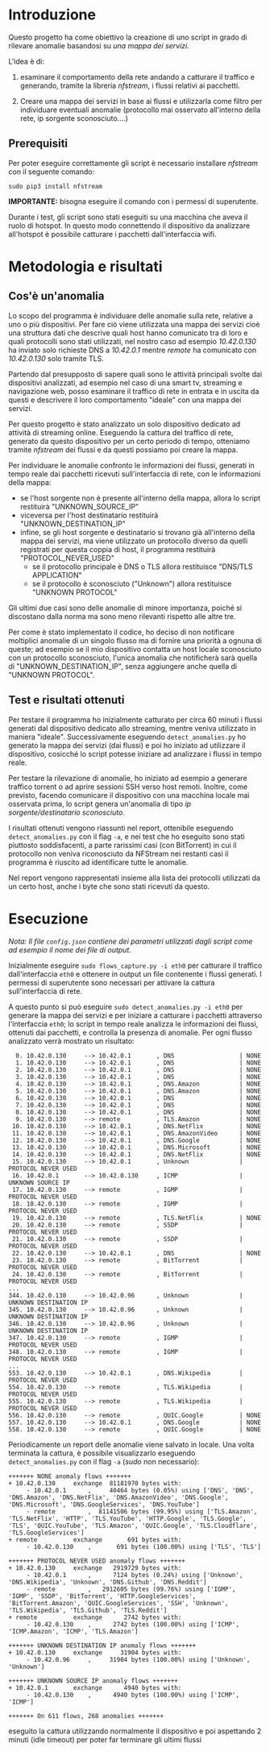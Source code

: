 # Introduzione
Questo progetto ha come obiettivo la creazione di uno script in grado di rilevare anomalie basandosi su *una mappa dei servizi.* 

L'idea è di: 
1. esaminare il comportamento della rete andando a catturare il traffico e generando, tramite la libreria *nfstream*, i flussi relativi ai pacchetti.

2. Creare una mappa dei servizi in base ai flussi e utilizzarla come filtro per individuare eventuali anomalie (protocollo mai osservato all'interno della rete, ip sorgente sconosciuto....)

## Prerequisiti
Per poter eseguire correttamente gli script è necessario installare *nfstream* con il seguente comando:

`sudo pip3 install nfstream`

**IMPORTANTE:** bisogna eseguire il comando con i permessi di superutente.

Durante i test, gli script sono stati eseguiti su una macchina che aveva il ruolo di hotspot. In questo modo connettendo il dispositivo da analizzare all'hotspot è possibile catturare i pacchetti dall'interfaccia wifi. 

# Metodologia e risultati

## Cos'è un'anomalia
Lo scopo del programma è individuare delle anomalie sulla rete, relative a uno o più dispositivi. Per fare ciò viene utilizzata una mappa dei servizi cioè una struttura dati che descrive quali host hanno comunicato tra di loro e quali protocolli sono stati utilizzati, nel nostro caso ad esempio *10.42.0.130* ha inviato solo richieste DNS a *10.42.0.1* mentre *remote* ha comunicato con *10.42.0.130* solo tramite TLS.

Partendo dal presupposto di sapere quali sono le attività principali svolte dai dispositivi analizzati, ad esempio nel caso di una smart tv, streaming e navigazione web, posso esaminare il traffico di rete in entrata e in uscita da questi e descrivere il loro comportamento "ideale" con una mappa dei servizi.

Per questo progetto è stato analizzato un solo dispositivo dedicato ad attività di streaming online. Eseguendo la cattura del traffico di rete, generato da questo dispositivo per un certo periodo di tempo, otteniamo tramite *nfstream* dei flussi e da questi possiamo poi creare la mappa.   

Per individuare le anomalie confronto le informazioni dei flussi, generati in tempo reale dai pacchetti ricevuti sull'interfaccia di rete, con le informazioni della mappa:
- se l'host sorgente non è presente all'interno della mappa, allora lo script restituirà "UNKNOWN_SOURCE_IP"
- viceversa per l'host destinatario restituirà "UNKNOWN_DESTINATION_IP"
- infine, se gli host sorgente e destinatario si trovano già all'interno della mappa dei servizi, ma viene utilizzato un protocollo diverso da quelli registrati per questa coppia di host, il programma restituirà "PROTOCOL_NEVER_USED"
  - se il protocollo principale è DNS o TLS allora restituisce "DNS/TLS APPLICATION"
  - se il protocollo è sconosciuto ("Unknown") allora restituisce "UNKNOWN PROTOCOL"

Gli ultimi due casi sono delle anomalie di minore importanza, poiché si discostano dalla norma ma sono meno rilevanti rispetto alle altre tre.

Per come è stato implementato il codice, ho deciso di non notificare moltiplici anomalie di un singolo flusso ma di fornire una priorità a ognuna di queste; ad esempio se il mio dispositivo contatta un host locale sconosciuto con un protocollo sconosciuto, l'unica anomalia che notificherà sarà quella di "UNKNOWN_DESTINATION_IP", senza aggiungere anche quella di "UNKNOWN PROTOCOL".

## Test e risultati ottenuti
Per testare il programma ho inizialmente catturato per circa 60 minuti i flussi generati dal dispositivo dedicato allo streaming, mentre veniva utilizzato in maniera "ideale". Successivamente eseguendo `detect_anomalies.py` ho generato la mappa dei servizi (dai flussi) e poi ho iniziato ad utilizzare il dispositivo, cosicché lo script potesse iniziare ad analizzare i flussi in tempo reale.

Per testare la rilevazione di anomalie, ho iniziato ad esempio a generare traffico torrent o ad aprire sessioni SSH verso host remoti. Inoltre, come previsto, facendo comunicare il dispositivo con una macchina locale mai osservata prima, lo script genera un'anomalia di tipo *ip sorgente/destinatario sconosciuto*.

I risultati ottenuti vengono riassunti nel report, ottenibile eseguendo `detect_anomalies.py` con il flag `-a`, e nei test che ho eseguito sono stati piuttosto soddisfacenti, a parte rarissimi casi (con BitTorrent) in cui il protocollo non veniva riconosciuto da NFStream nei restanti casi il programma è riuscito ad identificare tutte le anomalie.

Nel report vengono rappresentati insieme alla lista dei protocolli utilizzati da un certo host, anche i byte che sono stati ricevuti da questo. 

# Esecuzione
*Nota: Il file `config.json` contiene dei parametri utilizzati dagli script come ad esempio il nome dei file di output.*

Inizialmente eseguire `sudo flows_capture.py -i eth0` per catturare il traffico dall'interfaccia `eth0` e ottenere in output un file contenente i flussi generati. I permessi di superutente sono necessari per attivare la cattura sull'interfaccia di rete.

A questo punto si può eseguire `sudo detect_anomalies.py -i eth0` per generare la mappa dei servizi e per iniziare a catturare i pacchetti attraverso l'interfaccia `eth0`; lo script in tempo reale analizza le informazioni dei flussi, ottenuti dai pacchetti, e controlla la presenza di anomalie. Per ogni flusso analizzato verrà mostrato un risultato:

```
  0. 10.42.0.130     --> 10.42.0.1       , DNS                  | NONE
  1. 10.42.0.130     --> 10.42.0.1       , DNS                  | NONE
  2. 10.42.0.130     --> 10.42.0.1       , DNS                  | NONE
  3. 10.42.0.130     --> 10.42.0.1       , DNS                  | NONE
  4. 10.42.0.130     --> 10.42.0.1       , DNS.Amazon           | NONE
  5. 10.42.0.130     --> 10.42.0.1       , DNS.Amazon           | NONE
  6. 10.42.0.130     --> 10.42.0.1       , DNS                  | NONE
  7. 10.42.0.130     --> 10.42.0.1       , DNS                  | NONE
  8. 10.42.0.130     --> 10.42.0.1       , DNS                  | NONE
  9. 10.42.0.130     --> remote          , TLS.Amazon           | NONE
 10. 10.42.0.130     --> 10.42.0.1       , DNS.NetFlix          | NONE
 11. 10.42.0.130     --> 10.42.0.1       , DNS.AmazonVideo      | NONE
 12. 10.42.0.130     --> 10.42.0.1       , DNS.Google           | NONE
 13. 10.42.0.130     --> 10.42.0.1       , DNS.Microsoft        | NONE
 14. 10.42.0.130     --> 10.42.0.1       , DNS.NetFlix          | NONE
 15. 10.42.0.130     --> 10.42.0.1       , Unknown              | PROTOCOL NEVER USED
 16. 10.42.0.1       --> 10.42.0.130     , ICMP                 | UNKNOWN SOURCE IP
 17. 10.42.0.130     --> remote          , IGMP                 | PROTOCOL NEVER USED
 18. 10.42.0.130     --> remote          , IGMP                 | PROTOCOL NEVER USED
 19. 10.42.0.130     --> remote          , TLS.NetFlix          | NONE
 20. 10.42.0.130     --> remote          , SSDP                 | PROTOCOL NEVER USED
 21. 10.42.0.130     --> remote          , SSDP                 | PROTOCOL NEVER USED
 22. 10.42.0.130     --> 10.42.0.1       , DNS                  | NONE
 23. 10.42.0.130     --> remote          , BitTorrent           | PROTOCOL NEVER USED
 24. 10.42.0.130     --> remote          , BitTorrent           | PROTOCOL NEVER USED
... 
344. 10.42.0.130     --> 10.42.0.96      , Unknown              | UNKNOWN DESTINATION IP
345. 10.42.0.130     --> 10.42.0.96      , Unknown              | UNKNOWN DESTINATION IP
346. 10.42.0.130     --> 10.42.0.96      , Unknown              | UNKNOWN DESTINATION IP
347. 10.42.0.130     --> remote          , IGMP                 | PROTOCOL NEVER USED
348. 10.42.0.130     --> remote          , IGMP                 | PROTOCOL NEVER USED
...
553. 10.42.0.130     --> 10.42.0.1       , DNS.Wikipedia        | PROTOCOL NEVER USED
554. 10.42.0.130     --> remote          , TLS.Wikipedia        | PROTOCOL NEVER USED
555. 10.42.0.130     --> remote          , TLS.Wikipedia        | PROTOCOL NEVER USED
556. 10.42.0.130     --> remote          , QUIC.Google          | NONE
557. 10.42.0.130     --> 10.42.0.1       , DNS.Google           | NONE
558. 10.42.0.130     --> remote          , QUIC.Google          | NONE
```

Periodicamente un report delle anomalie viene salvato in locale. Una volta terminata la cattura, è possibile visualizzarlo eseguendo `detect_anomalies.py` con il flag `-a` (*sudo* non necessario):

```
+++++++ NONE anomaly flows +++++++
+ 10.42.0.130     exchange  81181970 bytes with: 
	 - 10.42.0.1      ,     40464 bytes (0.05%) using ['DNS', 'DNS', 'DNS.Amazon', 'DNS.NetFlix', 'DNS.AmazonVideo', 'DNS.Google', 'DNS.Microsoft', 'DNS.GoogleServices', 'DNS.YouTube']
	 - remote         ,  81141506 bytes (99.95%) using ['TLS.Amazon', 'TLS.NetFlix', 'HTTP', 'TLS.YouTube', 'HTTP.Google', 'TLS.Google', 'TLS', 'QUIC.YouTube', 'TLS.Amazon', 'QUIC.Google', 'TLS.Cloudflare', 'TLS.GoogleServices']
+ remote          exchange       691 bytes with: 
	 - 10.42.0.130    ,       691 bytes (100.00%) using ['TLS', 'TLS']

+++++++ PROTOCOL NEVER USED anomaly flows +++++++
+ 10.42.0.130     exchange   2919729 bytes with: 
	 - 10.42.0.1      ,      7124 bytes (0.24%) using ['Unknown', 'DNS.Wikipedia', 'Unknown', 'DNS.Github', 'DNS.Reddit']
	 - remote         ,   2912605 bytes (99.76%) using ['IGMP', 'IGMP', 'SSDP', 'BitTorrent', 'HTTP.GoogleServices', 'BitTorrent.Amazon', 'QUIC.GoogleServices', 'SSH', 'Unknown', 'TLS.Wikipedia', 'TLS.Github', 'TLS.Reddit']
+ remote          exchange      2742 bytes with: 
	 - 10.42.0.130    ,      2742 bytes (100.00%) using ['ICMP', 'ICMP.Amazon', 'ICMP', 'TLS.Amazon']

+++++++ UNKNOWN DESTINATION IP anomaly flows +++++++
+ 10.42.0.130     exchange     31904 bytes with: 
	 - 10.42.0.96     ,     31904 bytes (100.00%) using ['Unknown', 'Unknown']

+++++++ UNKNOWN SOURCE IP anomaly flows +++++++
+ 10.42.0.1       exchange      4940 bytes with: 
	 - 10.42.0.130    ,      4940 bytes (100.00%) using ['ICMP', 'ICMP']

+++++++ On 611 flows, 268 anomalies +++++++
```

eseguito la cattura utilizzando normalmente il dispositivo e poi aspettando 2 minuti (idle timeout) per poter far terminare gli ultimi flussi